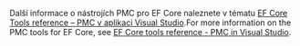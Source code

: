 <span data-ttu-id="645cc-101">Další informace o nástrojích PMC pro EF Core naleznete v tématu [EF Core Tools reference – PMC v aplikaci Visual Studio](/ef/core/miscellaneous/cli/powershell).</span><span class="sxs-lookup"><span data-stu-id="645cc-101">For more information on the PMC tools for EF Core, see [EF Core tools reference - PMC in Visual Studio](/ef/core/miscellaneous/cli/powershell).</span></span>
